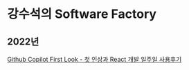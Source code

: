 # 강수석의 Software Factory

## 2022년

[Github Copilot First Look - 첫 인상과 React 개발 일주일 사용후기](./2022/Github%20Copliot%20First%20Look/Github%20Copilot%20First%20Look.md)
